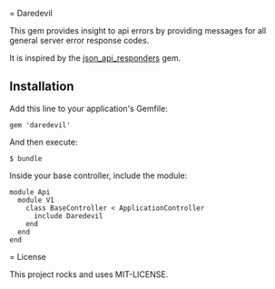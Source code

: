 = Daredevil

This gem provides insight to api errors by providing messages for all general server error response codes.

It is inspired by the [json_api_responders](https://github.com/stankec/json_api_responders) gem.

## Installation

Add this line to your application's Gemfile:

```
gem 'daredevil'
```

And then execute:

    $ bundle

Inside your base controller, include the module:

```
module Api
  module V1
    class BaseController < ApplicationController
      include Daredevil
    end
  end
end
```


= License

This project rocks and uses MIT-LICENSE.
